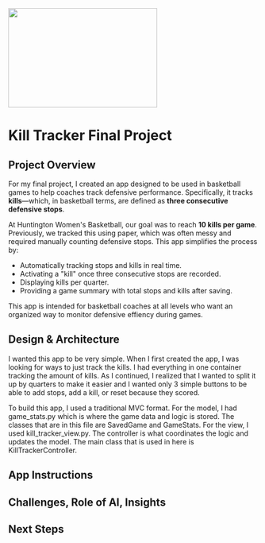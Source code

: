 <img src="https://github.com/user-attachments/assets/2085dbaf-740b-4e6f-845b-8fb5862bee64" width="300" height="200">

# Kill Tracker Final Project

## Project Overview

For my final project, I created an app designed to be used in basketball games to help coaches track defensive performance. Specifically, it tracks **kills**—which, in basketball terms, are defined as **three consecutive defensive stops**.

At Huntington Women's Basketball, our goal was to reach **10 kills per game**. Previously, we tracked this using paper, which was often messy and required manually counting defensive stops. This app simplifies the process by:

- Automatically tracking stops and kills in real time.
- Activating a "kill" once three consecutive stops are recorded.
- Displaying kills per quarter.
- Providing a game summary with total stops and kills after saving.

This app is intended for basketball coaches at all levels who want an organized way to monitor defensive effiency during games.

## Design & Architecture

I wanted this app to be very simple. When I first created the app, I was looking for ways to just track the kills. I had everything in one container tracking the amount of kills. As I continued, I realized that I wanted to split it up by quarters to make it easier and I wanted only 3 simple buttons to be able to add stops, add a kill, or reset because they scored. 

To build this app, I used a traditional MVC format. For the model, I had game_stats.py which is where the game data and logic is stored. The classes that are in this file are SavedGame and GameStats. For the view, I used kill_tracker_view.py. The controller is what coordinates the logic and updates the model. The main class that is used in here is KillTrackerController. 

## App Instructions 


## Challenges, Role of AI, Insights 

## Next Steps 




  



